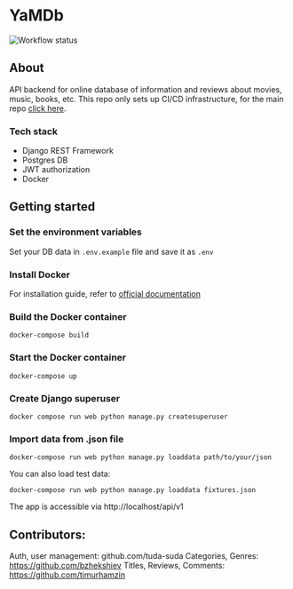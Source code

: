 # YaMDb

![Workflow status](https://github.com/tuda-suda/yamdb_final/workflows/yamdb%20workflow/badge.svg)

## About

API backend for online database of information and reviews about movies, music, books, etc.
This repo only sets up CI/CD infrastructure, for the main repo [click here](https://github.com/tuda-suda/api_yamdb).

### Tech stack

- Django REST Framework
- Postgres DB
- JWT authorization
- Docker

## Getting started

### Set the environment variables

Set your DB data in `.env.example` file and save it as `.env`

### Install Docker

For installation guide, refer to [official documentation](https://docs.docker.com/engine/install/)

### Build the Docker container

`docker-compose build`

### Start the Docker container

`docker-compose up`

### Create Django superuser

`docker compose run web python manage.py createsuperuser`

### Import data from .json file

`docker-compose run web python manage.py loaddata path/to/your/json`

You can also load test data:

`docker-compose run web python manage.py loaddata fixtures.json`

The app is accessible via http://localhost/api/v1

## Contributors:
Auth, user management: github.com/tuda-suda
Categories, Genres: https://github.com/bzhekshiev
Titles, Reviews, Comments: https://github.com/timurhamzin

